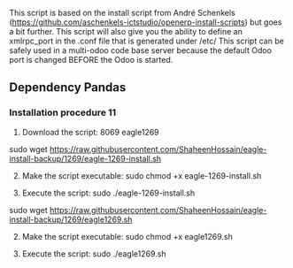 This script is based on the install script from André Schenkels (https://github.com/aschenkels-ictstudio/openerp-install-scripts)
but goes a bit further. This script will also give you the ability to define an xmlrpc_port in the .conf file that is generated under /etc/
This script can be safely used in a multi-odoo code base server because the default Odoo port is changed BEFORE the Odoo is started.


<h2>Dependency Pandas </h2>

<h3>Installation procedure 11</h3>

1. Download the script: 8069 eagle1269

sudo wget https://raw.githubusercontent.com/ShaheenHossain/eagle-install-backup/1269/eagle-1269-install.sh

2. Make the script executable:
sudo chmod +x eagle-1269-install.sh

3. Execute the script:
sudo ./eagle-1269-install.sh


sudo wget https://raw.githubusercontent.com/ShaheenHossain/eagle-install-backup/1269/eagle1269.sh

2. Make the script executable:
sudo chmod +x eagle1269.sh

3. Execute the script:
sudo ./eagle1269.sh
```
